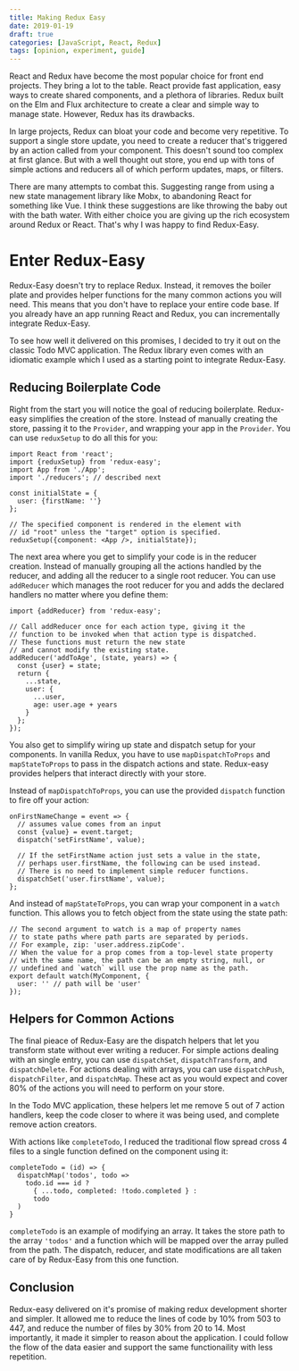 ```yaml
---
title: Making Redux Easy
date: 2019-01-19
draft: true
categories: [JavaScript, React, Redux]
tags: [opinion, experiment, guide]
---
```


React and Redux have become the most popular choice for front end projects. They
bring a lot to the table. React provide fast application, easy ways to create
shared components, and a plethora of libraries. Redux built on the Elm and Flux
architecture to create a clear and simple way to manage state. However, Redux
has its drawbacks.

In large projects, Redux can bloat your code and become very repetitive. To
support a single store update, you need to create a reducer that's
triggered by an action called from your component. This doesn't sound too
complex at first glance. But with a well thought out store, you end up with
tons of simple actions and reducers all of which perform updates, maps,
or filters.

There are many attempts to combat this. Suggesting range from using
a new state management library like Mobx, to abandoning React for something
like Vue. I think these suggestions are like throwing the baby out with the
bath water. With either choice you are giving up the rich ecosystem around
Redux or React. That's why I was happy to find Redux-Easy.

# Enter Redux-Easy

Redux-Easy doesn't try to replace Redux. Instead, it removes the boiler
plate and provides helper functions for the many common actions you will need.
This means that you don't have to replace your entire code base. If you already
have an app running React and Redux, you can incrementally integrate
Redux-Easy.

To see how well it delivered on this promises, I decided to try it out on the
classic Todo MVC application. The Redux library even comes with an idiomatic
example which I used as a starting point to integrate Redux-Easy.

## Reducing Boilerplate Code

Right from the start you will notice the goal of reducing boilerplate.
Redux-easy simplifies the creation of the store. Instead of manually creating
the store, passing it to the `Provider`, and wrapping your app in the
`Provider`. You can use `reduxSetup` to do all this for you:

```
import React from 'react';
import {reduxSetup} from 'redux-easy';
import App from './App';
import './reducers'; // described next

const initialState = {
  user: {firstName: ''}
};

// The specified component is rendered in the element with
// id "root" unless the "target" option is specified.
reduxSetup({component: <App />, initialState});
```

The next area where you get to simplify your code is in the reducer creation.
Instead of manually grouping all the actions handled by the reducer, and adding
all the reducer to a single root reducer. You can use `addReducer` which
manages the root reducer for you and adds the declared handlers no matter where
you define them:

```
import {addReducer} from 'redux-easy';

// Call addReducer once for each action type, giving it the
// function to be invoked when that action type is dispatched.
// These functions must return the new state
// and cannot modify the existing state.
addReducer('addToAge', (state, years) => {
  const {user} = state;
  return {
    ...state,
    user: {
      ...user,
      age: user.age + years
    }
  };
});
```

You also get to simplify wiring up state and dispatch setup for your
components. In vanilla Redux, you have to use `mapDispatchToProps` and
`mapStateToProps` to pass in the dispatch actions and state. Redux-easy
provides helpers that interact directly with your store.

Instead of `mapDispatchToProps`, you can use the provided `dispatch` function
to fire off your action:

```
onFirstNameChange = event => {
  // assumes value comes from an input
  const {value} = event.target;
  dispatch('setFirstName', value);

  // If the setFirstName action just sets a value in the state,
  // perhaps user.firstName, the following can be used instead.
  // There is no need to implement simple reducer functions.
  dispatchSet('user.firstName', value);
};
```

And instead of `mapStateToProps`, you can wrap your component in a `watch`
function. This allows you to fetch object from the state using the state path:

```
// The second argument to watch is a map of property names
// to state paths where path parts are separated by periods.
// For example, zip: 'user.address.zipCode'.
// When the value for a prop comes from a top-level state property
// with the same name, the path can be an empty string, null, or
// undefined and `watch` will use the prop name as the path.
export default watch(MyComponent, {
  user: '' // path will be 'user'
});
```

## Helpers for Common Actions

The final pieace of Redux-Easy are the dispatch helpers that let you transform
state without ever writing a reducer. For simple actions dealing with an single
entry, you can use `dispatchSet`, `dispatchTransform`, and `dispatchDelete`.
For actions dealing with arrays, you can use `dispatchPush`, `dispatchFilter`,
and `dispatchMap`. These act as you would expect and cover 80% of the actions
you will need to perform on your store.

In the Todo MVC application, these helpers let me remove 5 out of 7 action
handlers, keep the code closer to where it was being used, and
complete remove action creators.

With actions like `completeTodo`, I reduced the traditional flow
spread cross 4 files to a single function defined on the component using it:

```
completeTodo = (id) => {
  dispatchMap('todos', todo =>
    todo.id === id ?
      { ...todo, completed: !todo.completed } :
      todo
  )
}
```

`completeTodo` is an example of modifying an array. It takes the store path to
the array `'todos'` and a function which will be mapped over the array pulled
from the path. The dispatch, reducer, and state modifications are all taken
care of by Redux-Easy from this one function.

## Conclusion

Redux-easy delivered on it's promise of making redux development shorter and
simpler. It allowed me to reduce the lines of code by 10% from 503 to
447, and reduce the number of files by 30% from 20 to 14. Most importantly, it
made it simpler to reason about the application. I could follow the flow of the
data easier and support the same functionaility with less repetition.
